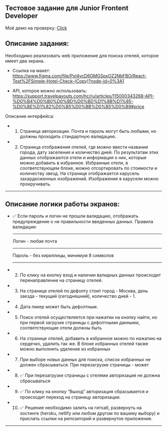 ## Тестовое задание для Junior Frontent Developer

Моё демо на проверку: [Click](https://hotels-checker.vercel.app/login)

## Описание задания:

Необходимо реализовать web приложение для поиска отелей, которое имеет два экрана.

- Ссылка на макет: https://www.figma.com/file/PxI4ycD6GMGSpxOZ2NbFBO/React-Test%2FSimple-Hotel-Check-(Copy)?node-id=0%3A1

- API, которое можно использовать: https://support.travelpayouts.com/hc/ru/articles/115000343268-API-%D0%B4%D0%B0%D0%BD%D0%BD%D1%8B%D1%85-%D0%BE%D1%82%D0%B5%D0%BB%D0%B5%D0%B9#price

Описание интерфейса:

- 1. Страница авторизации. Почта и пароль могут быть любыми, но должны проходить стандартную валидацию.
- 2. Страница отображения отелей, где можно ввести название города, дату заселения и количество дней. По результатам этих данных отображаются отели и информация о них, которые можно добавить в избранное. Избранные отели, в соответствующем блоке, можно отсортировать по стоимости и количеству звезд. На странице отображается карусель захардкоженных изображений. Изображение в карусели можно прокручивать.

---

## Описание логики работы экранов:

- :white_check_mark: Если пароль и логин не прошли валидацию, отображать предупреждение о не правильности введенных данных. Правила валидации:
  ***
  Логин - любая почта
  ***
  Пароль - без кириллицы, минимум 8 символов
  ***
- 2.  По клику на кнопку вход и наличии валидных данных происходит перенаправление на страницу отелей.
- 3.  На странице отелей по дефолту стоит город - Москва, день заезда - текущий (сегодняшний), количество дней - 1.
- 4. Дата пикер может быть дефолтным.
- 5. Поиск отелей осуществляется при нажатии на кнопку найти, но при первой
     загрузке страницы с дефолтными данными, соответствующие отели должны быть
- 6. На странице отелей, добавить в избранное можно по нажатию на сердечко,
     удалить так же. В блоке избранных отелей также можно выполнить удаление из
     избранных
- 7. При выборе новых данных для поиска, список избранных не должен
     сбрасываться. При перезагрузке страницы - может
- 8. :white_check_mark: При перезагрузке страницы с отелями авторизация не должна сбрасываться
- 9. :white_check_mark: По клику на кнопку “Выход” авторизация сбрасывается и происходит переход
     на страницу авторизации.
- 10. :white_check_mark: Решение необходимо залить на гитхаб, развернуть на хостинге (heroku, netlify
      или любом другом по вашему выбору) и прислать ссылки на репозиторий и
      развернутое приложение.

---
